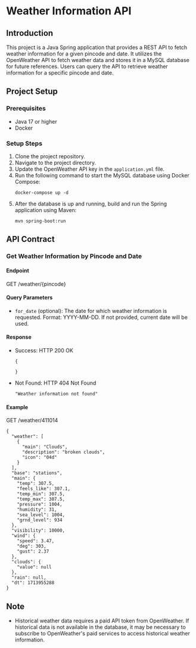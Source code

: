 # Weather Information API

## Introduction

This project is a Java Spring application that provides a REST API to fetch weather information for a given pincode and date. It utilizes the OpenWeather API to fetch weather data and stores it in a MySQL database for future references. Users can query the API to retrieve weather information for a specific pincode and date.

## Project Setup

### Prerequisites
- Java 17 or higher
- Docker

### Setup Steps
1. Clone the project repository.
2. Navigate to the project directory.
3. Update the OpenWeather API key in the `application.yml` file.
4. Run the following command to start the MySQL database using Docker Compose:
    ```
    docker-compose up -d
    ```
5. After the database is up and running, build and run the Spring application using Maven:
    ```
    mvn spring-boot:run
    ```

## API Contract

### Get Weather Information by Pincode and Date

#### Endpoint

GET /weather/{pincode}

#### Query Parameters
- `for_date` (optional): The date for which weather information is requested. Format: YYYY-MM-DD. If not provided, current date will be used.

#### Response
- Success: HTTP 200 OK
    ```
    {
        
    }
    ```
- Not Found: HTTP 404 Not Found
    ```
    "Weather information not found"
    ```

#### Example
GET /weather/411014

```
{
  "weather": [
    {
      "main": "Clouds",
      "description": "broken clouds",
      "icon": "04d"
    }
  ],
  "base": "stations",
  "main": {
    "temp": 307.5,
    "feels_like": 307.1,
    "temp_min": 307.5,
    "temp_max": 307.5,
    "pressure": 1004,
    "humidity": 31,
    "sea_level": 1004,
    "grnd_level": 934
  },
  "visibility": 10000,
  "wind": {
    "speed": 3.47,
    "deg": 303,
    "gust": 2.37
  },
  "clouds": {
    "value": null
  },
  "rain": null,
  "dt": 1713955288
}
```

## Note
- Historical weather data requires a paid API token from OpenWeather. If historical data is not available in the database, it may be necessary to subscribe to OpenWeather's paid services to access historical weather information.
